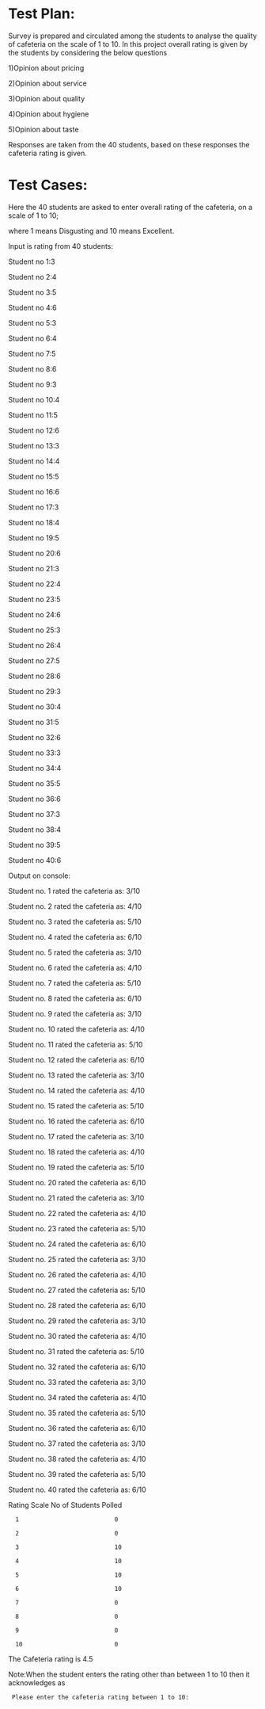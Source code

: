 # Test Plan:

Survey is prepared and circulated among the students to analyse the quality of cafeteria on the scale of 1 to 10. In this project overall rating is given by the students by considering the below questions

1)Opinion about pricing 

2)Opinion about service

3)Opinion about quality

4)Opinion about hygiene

5)Opinion about taste

Responses are taken from the 40 students, based on these responses the cafeteria rating is given.


# Test Cases:

Here the 40 students are asked to enter overall rating of the cafeteria, on a scale of 1 to 10;

where 1 means Disgusting and 10 means Excellent.


Input is rating from 40 students:

Student no 1:3

Student no 2:4

Student no 3:5

Student no 4:6

Student no 5:3

Student no 6:4

Student no 7:5

Student no 8:6

Student no 9:3

Student no 10:4

Student no 11:5

Student no 12:6

Student no 13:3

Student no 14:4

Student no 15:5

Student no 16:6

Student no 17:3

Student no 18:4

Student no 19:5

Student no 20:6

Student no 21:3

Student no 22:4

Student no 23:5

Student no 24:6

Student no 25:3

Student no 26:4

Student no 27:5

Student no 28:6

Student no 29:3

Student no 30:4

Student no 31:5

Student no 32:6

Student no 33:3

Student no 34:4

Student no 35:5

Student no 36:6

Student no 37:3

Student no 38:4

Student no 39:5

Student no 40:6	

Output on console:

Student no. 1 rated the cafeteria as: 3/10

Student no. 2 rated the cafeteria as: 4/10

Student no. 3 rated the cafeteria as: 5/10

Student no. 4 rated the cafeteria as: 6/10

Student no. 5 rated the cafeteria as: 3/10

Student no. 6 rated the cafeteria as: 4/10

Student no. 7 rated the cafeteria as: 5/10

Student no. 8 rated the cafeteria as: 6/10

Student no. 9 rated the cafeteria as: 3/10

Student no. 10 rated the cafeteria as: 4/10

Student no. 11 rated the cafeteria as: 5/10

Student no. 12 rated the cafeteria as: 6/10

Student no. 13 rated the cafeteria as: 3/10

Student no. 14 rated the cafeteria as: 4/10

Student no. 15 rated the cafeteria as: 5/10

Student no. 16 rated the cafeteria as: 6/10

Student no. 17 rated the cafeteria as: 3/10

Student no. 18 rated the cafeteria as: 4/10

Student no. 19 rated the cafeteria as: 5/10

Student no. 20 rated the cafeteria as: 6/10

Student no. 21 rated the cafeteria as: 3/10

Student no. 22 rated the cafeteria as: 4/10

Student no. 23 rated the cafeteria as: 5/10

Student no. 24 rated the cafeteria as: 6/10

Student no. 25 rated the cafeteria as: 3/10

Student no. 26 rated the cafeteria as: 4/10

Student no. 27 rated the cafeteria as: 5/10

Student no. 28 rated the cafeteria as: 6/10

Student no. 29 rated the cafeteria as: 3/10

Student no. 30 rated the cafeteria as: 4/10

Student no. 31 rated the cafeteria as: 5/10

Student no. 32 rated the cafeteria as: 6/10

Student no. 33 rated the cafeteria as: 3/10

Student no. 34 rated the cafeteria as: 4/10

Student no. 35 rated the cafeteria as: 5/10

Student no. 36 rated the cafeteria as: 6/10

Student no. 37 rated the cafeteria as: 3/10

Student no. 38 rated the cafeteria as: 4/10

Student no. 39 rated the cafeteria as: 5/10

Student no. 40 rated the cafeteria as: 6/10

 Rating Scale             No of Students Polled

      1                           0
      
      2                           0

      3                           10

      4                           10
  
      5                           10
    
      6                           10
    
      7                           0
 
      8                           0
 
      9                           0                           
  
      10                          0
 
The Cafeteria rating is 4.5

Note:When the student enters the rating other than between 1 to 10 then it acknowledges as
 
     Please enter the cafeteria rating between 1 to 10:
